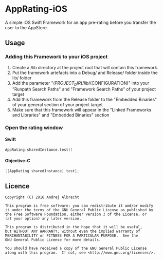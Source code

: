 # AppRating-iOS
A simple iOS Swift Framework for an app pre-rating before you transfer the user to the AppStore.

## Usage

### Adding this Framework to your iOS project

1. Create a /lib directory at the project root that will contain this framework.
2. Put the framework artefacts into a Debug/ and Release/ folder inside the lib/ folder
3. Add the parameter "$(PROJECT_DIR)/lib/$(CONFIGURATION)" into your "Runpath Search Paths" and "Framework Search Paths" of your project target
4. Add this framework from the Release folder to the "Embedded Binaries" of your general section of your project target
5. Make sure that this framework will appear in the "Linked Frameworks and Libraries" and "Embedded Binaries" section

### Open the rating window

#### Swift
```swift
AppRating.sharedInstance.test()
```

#### Objective-C
```objective-c
[[AppRating sharedInstance] test];
```


## Licence
    Copyright (C) 2016 Andrej Albrecht

    This program is free software: you can redistribute it and/or modify
    it under the terms of the GNU General Public License as published by
    the Free Software Foundation, either version 3 of the License, or
    (at your option) any later version.

    This program is distributed in the hope that it will be useful,
    but WITHOUT ANY WARRANTY; without even the implied warranty of
    MERCHANTABILITY or FITNESS FOR A PARTICULAR PURPOSE.  See the
    GNU General Public License for more details.

    You should have received a copy of the GNU General Public License
    along with this program.  If not, see <http://www.gnu.org/licenses/>.
